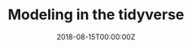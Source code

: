 ---
title: 'Modeling in the tidyverse'
authors:
- Max Kuhn
date: '2018-08-15T00:00:00Z'

# Schedule page publish date (NOT proceeding's date).
publishDate: '20001-01-01T00:00:00Z'

# proceeding type.
# Legend: 0 = Uncategorized; 1 = Talk, 2 = Keynote, 3 = Workshop
# To add more update publications_types.toml and en.yaml
proceeding_types: ['2']

# proceeding name and optional abbreviated proceeding name.
proceeding: Presented at 2018 Conference
proceeding_short: Presented at 2018 Conference

abstract: 

tags:
- Rstudio
featured: false

links:
url_slides: 'http://appliedpredictivemodeling.com/blog/rpharma18'
url_video: ''

---